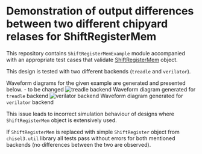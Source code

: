 Demonstration of output differences between two different chipyard relases for ShiftRegisterMem
===================

This repository contains `ShiftRegisterMemExample` module accompanied with an appropriate test cases that validate [ShiftRegisterMem](https://github.com/ucb-bar/dsptools/blob/master/rocket/src/main/scala/craft/ShiftRegisterMem.scala) object.

This design is tested with two different backends (`treadle` and `verilator`).

Waveform diagrams for the given example are generated and presented below. - to be changed
![treadle backend](./doc/images/treadle.png)
Waveform diagram generated for `treadle` backend
![verilator backend](./doc/images/verilator.png)
Waveform diagram generated for `verilator` backend


This issue leads to incorrect simulation behaviour of designs where `ShiftRegisterMem` object is extensively used.

If `ShiftRegisterMem` is replaced with simple `ShiftRegister` object from `chisel3.util` library all tests pass without errors for both mentioned backends (no differences between the two are observed).
